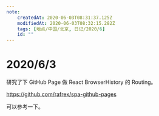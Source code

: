 ```yaml
---
note:
    createdAt: 2020-06-03T08:31:37.125Z
    modifiedAt: 2020-06-03T08:32:15.282Z
    tags: [地点/中国/北京, 日记/2020/6]
    id: ""
---
```

# 2020/6/3

研究了下 GitHub Page 做 React BrowserHistory  的 Routing。  

https://github.com/rafrex/spa-github-pages

可以参考一下。  